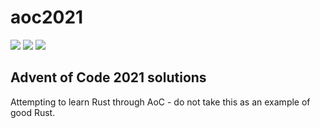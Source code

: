# aoc2021

![](https://img.shields.io/badge/day%20📅-9-blue)
![](https://img.shields.io/badge/stars%20⭐-16-yellow)
![](https://img.shields.io/badge/days%20completed-8-red)

## Advent of Code 2021 solutions
Attempting to learn Rust through AoC - do not take this as an example of good Rust.
